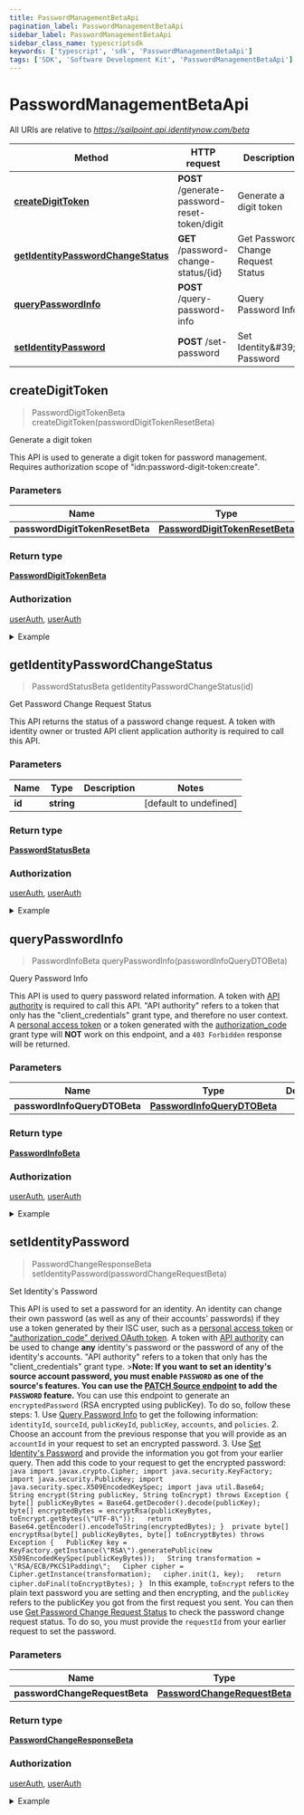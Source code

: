 ```yaml
---
title: PasswordManagementBetaApi
pagination_label: PasswordManagementBetaApi
sidebar_label: PasswordManagementBetaApi
sidebar_class_name: typescriptsdk
keywords: ['typescript', 'sdk', 'PasswordManagementBetaApi'] 
tags: ['SDK', 'Software Development Kit', 'PasswordManagementBetaApi']
---
```


# PasswordManagementBetaApi

All URIs are relative to *https://sailpoint.api.identitynow.com/beta*

Method | HTTP request | Description
------------- | ------------- | -------------
[**createDigitToken**](PasswordManagementBetaApi.md#createDigitToken) | **POST** /generate-password-reset-token/digit | Generate a digit token
[**getIdentityPasswordChangeStatus**](PasswordManagementBetaApi.md#getIdentityPasswordChangeStatus) | **GET** /password-change-status/{id} | Get Password Change Request Status
[**queryPasswordInfo**](PasswordManagementBetaApi.md#queryPasswordInfo) | **POST** /query-password-info | Query Password Info
[**setIdentityPassword**](PasswordManagementBetaApi.md#setIdentityPassword) | **POST** /set-password | Set Identity\&#39;s Password



## createDigitToken

> PasswordDigitTokenBeta createDigitToken(passwordDigitTokenResetBeta)

Generate a digit token

This API is used to generate a digit token for password management. Requires authorization scope of \"idn:password-digit-token:create\".

### Parameters


Name | Type | Description  | Notes
------------- | ------------- | ------------- | -------------
 **passwordDigitTokenResetBeta** | [**PasswordDigitTokenResetBeta**](../Models/PasswordDigitTokenResetBeta.md)|  | 

### Return type

[**PasswordDigitTokenBeta**](../Models/PasswordDigitTokenBeta.md)

### Authorization

[userAuth](https://developer.sailpoint.com/docs/api/v3/identity-security-cloud-v-3-api#authentication), [userAuth](https://developer.sailpoint.com/docs/api/v3/identity-security-cloud-v-3-api#authentication)

<details>
<summary>Example</summary>

```javascript
import { Configuration, PasswordManagementBetaApi, PasswordDigitTokenResetBeta } from "sailpoint-api-client";
const apiConfig = new Configuration();
const passwordManagementBetaApi = new PasswordManagementBetaApi(apiConfig);
const passwordDigitTokenResetBeta : PasswordDigitTokenResetBeta = {userId=Abby.Smith, length=8, durationMinutes=5}; // 
const val = await passwordManagementBetaApi.createDigitToken(passwordDigitTokenResetBeta);
console.log('API called successfully. Returned data: ' + val.data);
```
</details>


## getIdentityPasswordChangeStatus

> PasswordStatusBeta getIdentityPasswordChangeStatus(id)

Get Password Change Request Status

This API returns the status of a password change request. A token with identity owner or trusted API client application authority is required to call this API.

### Parameters


Name | Type | Description  | Notes
------------- | ------------- | ------------- | -------------
 **id** | **string**|  | [default to undefined]

### Return type

[**PasswordStatusBeta**](../Models/PasswordStatusBeta.md)

### Authorization

[userAuth](https://developer.sailpoint.com/docs/api/v3/identity-security-cloud-v-3-api#authentication), [userAuth](https://developer.sailpoint.com/docs/api/v3/identity-security-cloud-v-3-api#authentication)

<details>
<summary>Example</summary>

```javascript
import { Configuration, PasswordManagementBetaApi } from "sailpoint-api-client";
const apiConfig = new Configuration();
const passwordManagementBetaApi = new PasswordManagementBetaApi(apiConfig);
const id : string = "id_example"; // 
const val = await passwordManagementBetaApi.getIdentityPasswordChangeStatus(id);
console.log('API called successfully. Returned data: ' + val.data);
```
</details>


## queryPasswordInfo

> PasswordInfoBeta queryPasswordInfo(passwordInfoQueryDTOBeta)

Query Password Info

This API is used to query password related information.   A token with [API authority](https://developer.sailpoint.com/idn/api/authentication#client-credentials-grant-flow)  is required to call this API.  \"API authority\" refers to a token that only has the \"client_credentials\"  grant type, and therefore no user context. A [personal access token](https://developer.sailpoint.com/idn/api/authentication#personal-access-tokens)  or a token generated with the [authorization_code](https://developer.sailpoint.com/idn/api/authentication#authorization-code-grant-flow)  grant type will **NOT** work on this endpoint, and a `403 Forbidden` response  will be returned. 

### Parameters


Name | Type | Description  | Notes
------------- | ------------- | ------------- | -------------
 **passwordInfoQueryDTOBeta** | [**PasswordInfoQueryDTOBeta**](../Models/PasswordInfoQueryDTOBeta.md)|  | 

### Return type

[**PasswordInfoBeta**](../Models/PasswordInfoBeta.md)

### Authorization

[userAuth](https://developer.sailpoint.com/docs/api/v3/identity-security-cloud-v-3-api#authentication), [userAuth](https://developer.sailpoint.com/docs/api/v3/identity-security-cloud-v-3-api#authentication)

<details>
<summary>Example</summary>

```javascript
import { Configuration, PasswordManagementBetaApi, PasswordInfoQueryDTOBeta } from "sailpoint-api-client";
const apiConfig = new Configuration();
const passwordManagementBetaApi = new PasswordManagementBetaApi(apiConfig);
const passwordInfoQueryDTOBeta : PasswordInfoQueryDTOBeta = {userName=Abby.Smith, sourceName=My-AD}; // 
const val = await passwordManagementBetaApi.queryPasswordInfo(passwordInfoQueryDTOBeta);
console.log('API called successfully. Returned data: ' + val.data);
```
</details>


## setIdentityPassword

> PasswordChangeResponseBeta setIdentityPassword(passwordChangeRequestBeta)

Set Identity\'s Password

This API is used to set a password for an identity.   An identity can change their own password (as well as any of their accounts\' passwords) if they use a token generated by their ISC user, such as a [personal access token](https://developer.sailpoint.com/idn/api/authentication#personal-access-tokens) or [\"authorization_code\" derived OAuth token](https://developer.sailpoint.com/idn/api/authentication#authorization-code-grant-flow).  A token with [API authority](https://developer.sailpoint.com/idn/api/authentication#client-credentials-grant-flow) can be used to change **any** identity\'s password or the password of any of the identity\'s accounts.  \"API authority\" refers to a token that only has the \"client_credentials\" grant type.  >**Note: If you want to set an identity\'s source account password, you must enable `PASSWORD` as one of the source\'s features. You can use the [PATCH Source endpoint](https://developer.sailpoint.com/docs/api/v3/update-source) to add the `PASSWORD` feature.**  You can use this endpoint to generate an `encryptedPassword` (RSA encrypted using publicKey).  To do so, follow these steps:  1. Use [Query Password Info](https://developer.sailpoint.com/idn/api/v3/query-password-info) to get the following information: `identityId`, `sourceId`, `publicKeyId`, `publicKey`, `accounts`, and `policies`.   2. Choose an account from the previous response that you will provide as an `accountId` in your request to set an encrypted password.   3. Use [Set Identity\'s Password](https://developer.sailpoint.com/idn/api/v3/set-password) and provide the information you got from your earlier query. Then add this code to your request to get the encrypted password:  ```java import javax.crypto.Cipher; import java.security.KeyFactory; import java.security.PublicKey; import java.security.spec.X509EncodedKeySpec; import java util.Base64;  String encrypt(String publicKey, String toEncrypt) throws Exception {   byte[] publicKeyBytes = Base64.getDecoder().decode(publicKey);   byte[] encryptedBytes = encryptRsa(publicKeyBytes, toEncrypt.getBytes(\"UTF-8\"));   return Base64.getEncoder().encodeToString(encryptedBytes); }  private byte[] encryptRsa(byte[] publicKeyBytes, byte[] toEncryptBytes) throws Exception {   PublicKey key = KeyFactory.getInstance(\"RSA\").generatePublic(new X509EncodedKeySpec(publicKeyBytes));   String transformation = \"RSA/ECB/PKCS1Padding\";   Cipher cipher = Cipher.getInstance(transformation);   cipher.init(1, key);   return cipher.doFinal(toEncryptBytes); } ```      In this example, `toEncrypt` refers to the plain text password you are setting and then encrypting, and the `publicKey` refers to the publicKey you got from the first request you sent.   You can then use [Get Password Change Request Status](https://developer.sailpoint.com/idn/api/v3/get-password-change-status) to check the password change request status. To do so, you must provide the `requestId` from your earlier request to set the password.  

### Parameters


Name | Type | Description  | Notes
------------- | ------------- | ------------- | -------------
 **passwordChangeRequestBeta** | [**PasswordChangeRequestBeta**](../Models/PasswordChangeRequestBeta.md)|  | 

### Return type

[**PasswordChangeResponseBeta**](../Models/PasswordChangeResponseBeta.md)

### Authorization

[userAuth](https://developer.sailpoint.com/docs/api/v3/identity-security-cloud-v-3-api#authentication), [userAuth](https://developer.sailpoint.com/docs/api/v3/identity-security-cloud-v-3-api#authentication)

<details>
<summary>Example</summary>

```javascript
import { Configuration, PasswordManagementBetaApi, PasswordChangeRequestBeta } from "sailpoint-api-client";
const apiConfig = new Configuration();
const passwordManagementBetaApi = new PasswordManagementBetaApi(apiConfig);
const passwordChangeRequestBeta : PasswordChangeRequestBeta = {identityId=8a807d4c73c545510173c545f0a002ff, encryptedPassword=GIAP7TaAg7Y2EJtFojokBDvHQ/iXF3qk0z0+eLusqXMSkEhAfr34GydFLy+BM2uZB94cwbTYKi9rRrCRRdh8610VeqpRDjhuc28nOPYqTJOx09IGJdr8dl4mbhC1f21JCqMBBrFSA4VQQvd6OMVsceoXTjDI0aKahRYNjlMlsOuaIUZeNQxWBydLuR6vYG3qAKEPCzYZbvyYuBUylUWArfqwV4dgwKGDgDkTLBkQU9LVu3rssc+BXaex6l6JcBDiPg7wvKD1G3lZ+BaGrMknbx3j0T2Uivg+HxwTf7PmtAua6O9M7F984c79KM+sYFTU37MAdlWZu/cy+w2DdHVdCg==, publicKeyId=YWQ2NjQ4MTItZjY0NC00MWExLWFjMjktOGNmMzU3Y2VlNjk2, accountId=CN=Abby Smith,OU=Austin,OU=Americas,OU=Demo,DC=seri,DC=acme,DC=com, sourceId=8a807d4c73c545510173c545d4b60246}; // 
const val = await passwordManagementBetaApi.setIdentityPassword(passwordChangeRequestBeta);
console.log('API called successfully. Returned data: ' + val.data);
```
</details>

